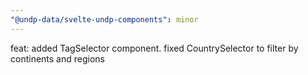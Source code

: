 ```yaml
---
"@undp-data/svelte-undp-components": minor
---
```


feat: added TagSelector component. fixed CountrySelector to filter by continents and regions
